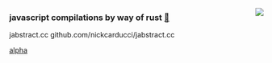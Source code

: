 [<img align="right" src="https://www.dl.dropboxusercontent.com/s/e4ce5rryq0lh1f4/jabstract.png?dl=0">](https://www.pngall.com/igloo-png/download/36342)

### javascript compilations by way of rust [🐋](https://www.deviantart.com/lg-design/art/Killerwhale-PNG-303330145)

jabstract.cc
github.com/nickcarducci/jabstract.cc

[alpha](github.com/nickcarducci/mastercard-backbank/src/source/eglue)
